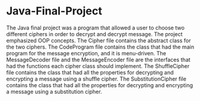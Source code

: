 # Java-Final-Project
The Java final project was a program that allowed a user to choose two different ciphers in order to decrypt and decrypt message. The project emphasized OOP concepts.
The Cipher file contains the abstract class for the two ciphers.
The CodeProgram file contains the class that had the main program for the message encryption, and it is menu-driven.
The MessageDecoder file and the MessageEncoder file are the interfaces that had the functions each cipher class should implement.
The ShuffleCipher file contains the class that had all the properties for decrypting and encrypting a message using a shuffle cipher.
The SubstitutionCipher file contains the class that had all the properties for decrypting and encrypting a message using a substitution cipher.


